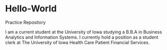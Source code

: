 # Hello-World
Practice Repository

I am a current student at the University of Iowa studying a B.B.A in Business Analytics and Information Systems. I currently hold a position as a student clerk at The University of Iowa Health Care Patient Financial Services.
